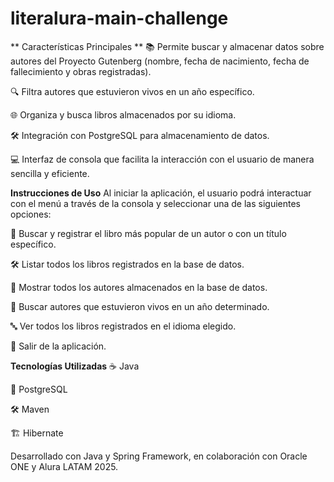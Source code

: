 # literalura-main-challenge

** Características Principales **
📚 Permite buscar y almacenar datos sobre autores del Proyecto Gutenberg (nombre, fecha de nacimiento, fecha de fallecimiento y obras registradas).

🔍 Filtra autores que estuvieron vivos en un año específico.

🌐 Organiza y busca libros almacenados por su idioma.

🛠️ Integración con PostgreSQL para almacenamiento de datos.

💻 Interfaz de consola que facilita la interacción con el usuario de manera sencilla y eficiente.

**Instrucciones de Uso**
Al iniciar la aplicación, el usuario podrá interactuar con el menú a través de la consola y seleccionar una de las siguientes opciones:

📖 Buscar y registrar el libro más popular de un autor o con un título específico.

🛠️ Listar todos los libros registrados en la base de datos.

📖 Mostrar todos los autores almacenados en la base de datos.

📅 Buscar autores que estuvieron vivos en un año determinado.

🔤 Ver todos los libros registrados en el idioma elegido.

🚪 Salir de la aplicación.

**Tecnologías Utilizadas**
☕ Java

🐘 PostgreSQL

🛠️ Maven

🏗️ Hibernate

Desarrollado con
Java y Spring Framework, en colaboración con Oracle ONE y Alura LATAM 2025.
